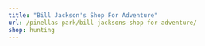 ```yaml
---
title: "Bill Jackson's Shop For Adventure"
url: /pinellas-park/bill-jacksons-shop-for-adventure/
shop: hunting
---
```

